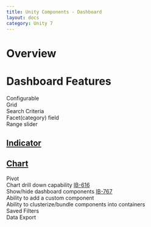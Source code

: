 ```yaml
---
title: Unity Components - Dashboard
layout: docs
category: Unity 7
---
```

# Overview

# Dashboard Features

Configurable  
Grid  
Search Criteria  
Facet(category) field  
Range slider  
## [Indicator](../components/indicator.md)   
## [Chart](../components/chart.md)  
Pivot   
Chart drill down capability [IB-616](https://jira.intellective.com/browse/IB-616)  
Show/hide dashboard components [IB-767](https://jira.intellective.com/browse/IB-767)  
Ability to add a custom component   
Ability to clusterize/bundle components into containers   
Saved Filters   
Data Export   
